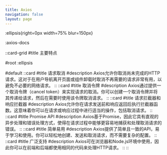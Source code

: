 ```yaml
---
title: Axios
navigation: false
layout: page
---
```


:ellipsis{right=0px width=75% blur=150px}

:axios-docs

::card-grid
#title
主要特点

#root
:ellipsis

#default
    ::card
    #title
    请求取消
    #description
    Axios允许你取消尚未完成的HTTP请求。这对于在用户导航离开页面或组件卸载时取消不再需要的请求非常有用，以避免不必要的网络请求。
    ::
    ::card
    #title
    取消令牌
    #description
    Axios通过提供一个取消令牌（cancel token）来实现请求的取消。你可以创建一个取消令牌并将其传递给请求，然后在需要时使用该令牌取消请求。
    ::
    ::card
    #title
    请求拦截器和响应拦截器
    #description
    Axios允许你在请求发送前和响应返回后执行拦截器函数。这意味着你可以在请求或响应过程中进行适当的操作，包括取消请求。
    ::
    ::card
    #title
    Promise API
    #description
    Axios基于Promise，因此它具有直观的异步处理和错误处理方式，使得在请求过程中能够更容易地捕获和处理取消请求的错误。
    ::
    ::card
    #title
    简单易用
    #description
    Axios提供了简单且一致的API，易于学习和使用。你可以轻松地创建、发送和取消请求，而不需要复杂的配置。
    ::
    ::card
    #title
    广泛支持
    #description
    Axios可在浏览器和Node.js环境中使用，因此你可以在前端和后端都使用相同的代码来处理HTTP请求。
    ::
::
